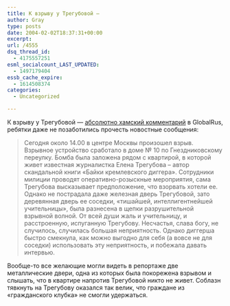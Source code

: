 ```yaml
---
title: К взрыву у Трегубовой —
author: Gray
type: posts
date: 2004-02-02T18:37:31+00:00
excerpt:
url: /4555
dsq_thread_id:
  - 4175557251
esml_socialcount_LAST_UPDATED:
  - 1497179404
essb_cache_expire:
  - 1614508374
categories:
  - Uncategorized

---
```








К взрыву у Трегубовой &#8212; <a href="http://www.globalrus.ru/news/136234/" target="_blank">абсолютно хамский комментарий</a> в GlobalRus, ребятки даже не позаботились прочесть новостные сообщения:

> Сегодня около 14.00 в центре Москвы произошел взрыв. Взрывное устройство сработало в доме № 10 по Гнездниковскому переулку. Бомба была заложена рядом с квартирой, в которой живет известная журналистка Елена Трегубова &#8211; автор скандальной книги &laquo;Байки кремлевского диггера&raquo;. Сотрудники милиции проводят оперативно-розыскные мероприятия, сама Трегубова высказывает предположение, что взорвать хотели ее. Однако не пострадала даже железная дверь Трегубовой, зато деревянная дверь ее соседки, &#171;тишайшей, интеллигентнейшей учительницы&#187;, была разнесена в щепки разрушительной взрывной волной. От всей души жаль и учительницу, и расстроенную, испуганную Трегубову. Несчастья, слава богу, не случилось, случилась большая неприятность. Однако диггерша быстро смекнула, как можно выгодно для себя (а вовсе не для соседки) использовать эту неприятность, и побежала давать интервью.

Вообще-то все желающие могли видеть в репортаже две металлические двери, одна из которых была покорежена взрывом и слышать, что в квартире напротив Трегубовой никто не живет. Соблазн тявкнуть на Трегубову оказался так велик, что граждане из &#171;гражданского клубка&#187; не смогли удержаться.